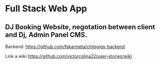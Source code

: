 # Full Stack Web App

## DJ Booking Website, negotation between client and Dj, Admin Panel CMS.

Backend:
https://github.com/fskarmeta/chilegigs-backend

Link a wiki
https://github.com/victorcolina22/user-stories/wiki

